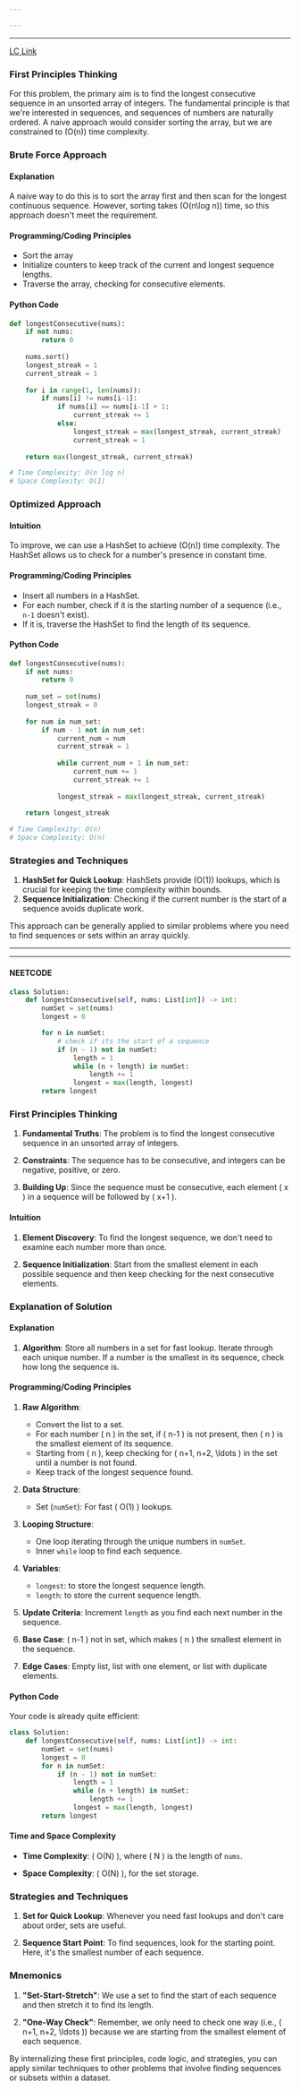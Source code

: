 ```yaml
---

---
```

---
[LC Link](https://leetcode.com/problems/longest-consecutive-sequence/)
### First Principles Thinking

For this problem, the primary aim is to find the longest consecutive sequence in an unsorted array of integers. The fundamental principle is that we're interested in sequences, and sequences of numbers are naturally ordered. A naive approach would consider sorting the array, but we are constrained to \(O(n)\) time complexity.

### Brute Force Approach

#### Explanation

A naive way to do this is to sort the array first and then scan for the longest continuous sequence. However, sorting takes \(O(n\log n)\) time, so this approach doesn't meet the requirement.

#### Programming/Coding Principles

- Sort the array
- Initialize counters to keep track of the current and longest sequence lengths.
- Traverse the array, checking for consecutive elements.

#### Python Code

```python
def longestConsecutive(nums):
    if not nums:
        return 0
    
    nums.sort()
    longest_streak = 1
    current_streak = 1
    
    for i in range(1, len(nums)):
        if nums[i] != nums[i-1]:
            if nums[i] == nums[i-1] + 1:
                current_streak += 1
            else:
                longest_streak = max(longest_streak, current_streak)
                current_streak = 1
                
    return max(longest_streak, current_streak)

# Time Complexity: O(n log n)
# Space Complexity: O(1)
```

### Optimized Approach

#### Intuition

To improve, we can use a HashSet to achieve \(O(n)\) time complexity. The HashSet allows us to check for a number's presence in constant time.

#### Programming/Coding Principles

- Insert all numbers in a HashSet.
- For each number, check if it is the starting number of a sequence (i.e., `n-1` doesn't exist).
- If it is, traverse the HashSet to find the length of its sequence.

#### Python Code

```python
def longestConsecutive(nums):
    if not nums:
        return 0
    
    num_set = set(nums)
    longest_streak = 0
    
    for num in num_set:
        if num - 1 not in num_set:
            current_num = num
            current_streak = 1
            
            while current_num + 1 in num_set:
                current_num += 1
                current_streak += 1
                
            longest_streak = max(longest_streak, current_streak)
            
    return longest_streak

# Time Complexity: O(n)
# Space Complexity: O(n)
```

### Strategies and Techniques

1. **HashSet for Quick Lookup**: HashSets provide \(O(1)\) lookups, which is crucial for keeping the time complexity within bounds.
2. **Sequence Initialization**: Checking if the current number is the start of a sequence avoids duplicate work.

This approach can be generally applied to similar problems where you need to find sequences or sets within an array quickly.

---
---
#### NEETCODE

```python
class Solution:
    def longestConsecutive(self, nums: List[int]) -> int:
        numSet = set(nums)
        longest = 0

        for n in numSet:
            # check if its the start of a sequence
            if (n - 1) not in numSet:
                length = 1
                while (n + length) in numSet:
                    length += 1
                longest = max(length, longest)
        return longest

```

### First Principles Thinking

1. **Fundamental Truths**: The problem is to find the longest consecutive sequence in an unsorted array of integers.

2. **Constraints**: The sequence has to be consecutive, and integers can be negative, positive, or zero.

3. **Building Up**: Since the sequence must be consecutive, each element \( x \) in a sequence will be followed by \( x+1 \).

#### Intuition

1. **Element Discovery**: To find the longest sequence, we don't need to examine each number more than once.

2. **Sequence Initialization**: Start from the smallest element in each possible sequence and then keep checking for the next consecutive elements.

### Explanation of Solution

#### Explanation

1. **Algorithm**: Store all numbers in a set for fast lookup. Iterate through each unique number. If a number is the smallest in its sequence, check how long the sequence is.

#### Programming/Coding Principles

1. **Raw Algorithm**:
    - Convert the list to a set.
    - For each number \( n \) in the set, if \( n-1 \) is not present, then \( n \) is the smallest element of its sequence.
    - Starting from \( n \), keep checking for \( n+1, n+2, \ldots \) in the set until a number is not found.
    - Keep track of the longest sequence found.

2. **Data Structure**: 
    - Set (`numSet`): For fast \( O(1) \) lookups. 
    
3. **Looping Structure**: 
    - One loop iterating through the unique numbers in `numSet`.
    - Inner `while` loop to find each sequence.

4. **Variables**:
    - `longest`: to store the longest sequence length.
    - `length`: to store the current sequence length.
  
5. **Update Criteria**: Increment `length` as you find each next number in the sequence.
  
6. **Base Case**: \( n-1 \) not in set, which makes \( n \) the smallest element in the sequence.
  
7. **Edge Cases**: Empty list, list with one element, or list with duplicate elements.

#### Python Code

Your code is already quite efficient:

```python
class Solution:
    def longestConsecutive(self, nums: List[int]) -> int:
        numSet = set(nums)
        longest = 0
        for n in numSet:
            if (n - 1) not in numSet:
                length = 1
                while (n + length) in numSet:
                    length += 1
                longest = max(length, longest)
        return longest
```

#### Time and Space Complexity

- **Time Complexity**: \( O(N) \), where \( N \) is the length of `nums`.
  
- **Space Complexity**: \( O(N) \), for the set storage.

### Strategies and Techniques

1. **Set for Quick Lookup**: Whenever you need fast lookups and don't care about order, sets are useful.

2. **Sequence Start Point**: To find sequences, look for the starting point. Here, it's the smallest number of each sequence.

### Mnemonics

1. **"Set-Start-Stretch"**: We use a set to find the start of each sequence and then stretch it to find its length.

2. **"One-Way Check"**: Remember, we only need to check one way (i.e., \( n+1, n+2, \ldots \)) because we are starting from the smallest element of each sequence.

By internalizing these first principles, code logic, and strategies, you can apply similar techniques to other problems that involve finding sequences or subsets within a dataset.